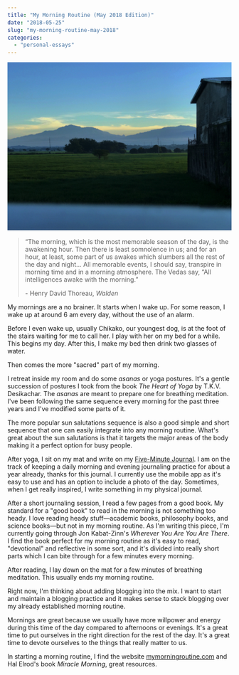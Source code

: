 ```yaml
---
title: "My Morning Routine (May 2018 Edition)"
date: "2018-05-25"
slug: "my-morning-routine-may-2018"
categories:
  - "personal-essays"
---
```


![Morning at the back of our house](images/morning_back_house.jpg)

> “The morning, which is the most memorable season of the day, is the awakening hour. Then there is least somnolence in us; and for an hour, at least, some part of us awakes which slumbers all the rest of the day and night... All memorable events, I should say, transpire in morning time and in a morning atmosphere. The Vedas say, “All intelligences awake with the morning.”
>
> \- Henry David Thoreau, _Walden_

My mornings are a no brainer. It starts when I wake up. For some reason, I wake up at around 6 am every day, without the use of an alarm.

Before I even wake up, usually Chikako, our youngest dog, is at the foot of the stairs waiting for me to call her. I play with her on my bed for a while. This begins my day. After this, I make my bed then drink two glasses of water.

Then comes the more "sacred" part of my morning.

I retreat inside my room and do some _asanas_ or yoga postures. It's a gentle succession of postures I took from the book _The Heart of Yoga_ by T.K.V. Desikachar. The _asanas_ are meant to prepare one for breathing meditation. I've been following the same sequence every morning for the past three years and I've modified some parts of it.

The more popular sun salutations sequence is also a good simple and short sequence that one can easily integrate into any morning routine. What's great about the sun salutations is that it targets the major areas of the body making it a perfect option for busy people.

After yoga, I sit on my mat and write on my [Five-Minute Journal](https://www.intelligentchange.com/products/the-five-minute-journal). I am on the track of keeping a daily morning and evening journaling practice for about a year already, thanks for this journal. I currently use the mobile app as it's easy to use and has an option to include a photo of the day. Sometimes, when I get really inspired, I write something in my physical journal.

After a short journaling session, I read a few pages from a good book. My standard for a "good book" to read in the morning is not something too heady. I love reading heady stuff—academic books, philosophy books, and science books—but not in my morning routine. As I'm writing this piece, I'm currently going through Jon Kabat-Zinn's _Wherever You Are You Are There_. I find the book perfect for my morning routine as it's easy to read, "devotional" and reflective in some sort, and it's divided into really short parts which I can bite through for a few minutes every morning.

After reading, I lay down on the mat for a few minutes of breathing meditation. This usually ends my morning routine.

Right now, I'm thinking about adding blogging into the mix. I want to start and maintain a blogging practice and it makes sense to stack blogging over my already established morning routine.

Mornings are great because we usually have more willpower and energy during this time of the day compared to afternoons or evenings. It's a great time to put ourselves in the right direction for the rest of the day. It's a great time to devote ourselves to the things that really matter to us.

In starting a morning routine, I find the website [mymorningroutine.com](https://mymorningroutine.com) and Hal Elrod's book _Miracle Morning_, great resources.
